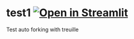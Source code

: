 # test1 [![Open in Streamlit](https://static.streamlit.io/badges/streamlit_badge_black_white.svg)](https://github.com/tester-burner/test1/blob/main/README.md)
Test auto forking with treuille
